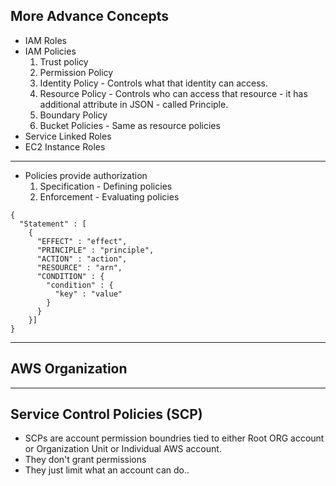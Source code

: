 ## More Advance Concepts

* IAM Roles
* IAM Policies 
  1. Trust policy
  2. Permission Policy
  3. Identity Policy - Controls what that identity can access.
  4. Resource Policy - Controls who can access that resource - it has additional attribute in JSON - called Principle.
  5. Boundary Policy
  6. Bucket Policies - Same as resource policies
* Service Linked Roles
* EC2 Instance Roles

---
* Policies provide authorization
  1. Specification - Defining policies
  2. Enforcement - Evaluating policies

```
{
  "Statement" : [
    {
      "EFFECT" : "effect",
      "PRINCIPLE" : "principle",
      "ACTION" : "action",
      "RESOURCE" : "arn",
      "CONDITION" : {
        "condition" : {
          "key" : "value"
        }
      }
    }]
}

```
___
## AWS Organization

---
## Service Control Policies (SCP)

* SCPs are account permission boundries tied to either Root ORG account or Organization Unit or Individual AWS account.
* They don't grant permissions
* They just limit what an account can do..
